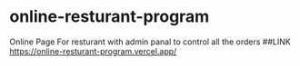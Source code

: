 # online-resturant-program
Online Page For resturant with admin panal to control all the orders
##LINK
https://online-resturant-program.vercel.app/
